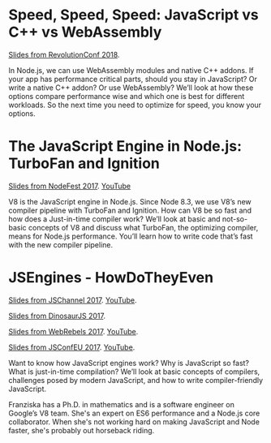 # Speed, Speed, Speed: JavaScript vs C++ vs WebAssembly
[Slides from RevolutionConf 2018](https://fhinkel.github.io/JSEngines-HowDoTheyEven/RevolutionConf2018).

In Node.js, we can use WebAssembly modules and native C++ addons. If your app has performance critical parts, should you stay in JavaScript? Or write a native C++ addon? Or use WebAssembly? We’ll look at how these options compare performance wise and which one is best for different workloads. So the next time you need to optimize for speed, you know your options.

# The JavaScript Engine in Node.js: TurboFan and Ignition
[Slides from NodeFest 2017](https://fhinkel.github.io/JSEngines-HowDoTheyEven/NodeFest). [YouTube](https://youtu.be/J3ljqS0Q1a8)

V8 is the JavaScript engine in Node.js. Since Node 8.3, we use V8’s new compiler pipeline with TurboFan and Ignition. How can V8 be so fast and how does a Just-in-time compiler work? 
We’ll look at basic and not-so-basic concepts of V8 and discuss what TurboFan, the optimizing compiler, means for Node.js performance. You’ll learn how to write code that’s fast with the new compiler pipeline. 

# JSEngines - HowDoTheyEven
[Slides from JSChannel 2017](https://fhinkel.github.io/JSEngines-HowDoTheyEven/JSChannel). [YouTube](https://www.youtube.com/watch?v=WBkMm19ziUI).

[Slides from DinosaurJS 2017](https://fhinkel.github.io/JSEngines-HowDoTheyEven/DinosaurJS2017/).

[Slides from WebRebels 2017](https://fhinkel.github.io/JSEngines-HowDoTheyEven/WebRebels2017/). [YouTube](https://youtu.be/acIOV8wtkOo?t=2h8m54s).

[Slides from JSConfEU 2017](https://fhinkel.github.io/JSEngines-HowDoTheyEven/JSConfEU/). [YouTube](https://youtu.be/p-iiEDtpy6I).

Want to know how JavaScript engines work? Why is JavaScript so fast? What is just-in-time compilation? We’ll look at basic concepts of compilers, challenges posed by modern JavaScript, and how to write compiler-friendly JavaScript.

Franziska has a Ph.D. in mathematics and is a software engineer on Google’s V8 team. She's an expert on ES6 performance and a Node.js core collaborator. When she's not working hard on making JavaScript and Node faster, she's probably out horseback riding.
